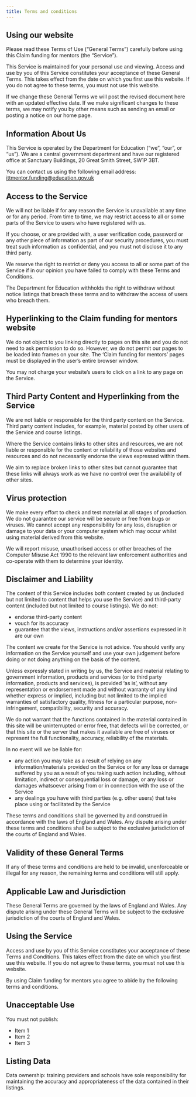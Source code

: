 ```yaml
---
title: Terms and conditions
---
```


## Using our website

Please read these Terms of Use (“General Terms”) carefully before using this Claim funding for mentors (the “Service”).

This Service is maintained for your personal use and viewing. Access and use by you of this Service constitutes your acceptance of these General Terms. This takes effect from the date on which you first use this website. If you do not agree to these terms, you must not use this website.

If we change these General Terms we will post the revised document here with an updated effective date. If we make significant changes to these terms, we may notify you by other means such as sending an email or posting a notice on our home page.

## Information About Us

This Service is operated by the Department for Education (“we”, “our”, or “us”). We are a central government department and have our registered office at Sanctuary Buildings, 20 Great Smith Street, SW1P 3BT.

You can contact us using the following email address: [ittmentor.funding@education.gov.uk](mailto:ittmentor.funding@education.gov.uk)

## Access to the Service

We will not be liable if for any reason the Service is unavailable at any time or for any period. From time to time, we may restrict access to all or some parts of the Service to users who have registered with us.

If you choose, or are provided with, a user verification code, password or any other piece of information as part of our security procedures, you must treat such information as confidential, and you must not disclose it to any third party.

We reserve the right to restrict or deny you access to all or some part of the Service if in our opinion you have failed to comply with these Terms and Conditions.

The Department for Education withholds the right to withdraw without notice listings that breach these terms and to withdraw the access of users who breach them.

## Hyperlinking to the Claim funding for mentors website

We do not object to you linking directly to pages on this site and you do not need to ask permission to do so. However, we do not permit our pages to be loaded into frames on your site. The ‘Claim funding for mentors’ pages must be displayed in the user’s entire browser window.

You may not charge your website’s users to click on a link to any page on the Service.

## Third Party Content and Hyperlinking from the Service

We are not liable or responsible for the third party content on the Service. Third party content includes, for example, material posted by other users of the Service and course listings.

Where the Service contains links to other sites and resources, we are not liable or responsible for the content or reliability of those websites and resources and do not necessarily endorse the views expressed within them.

We aim to replace broken links to other sites but cannot guarantee that these links will always work as we have no control over the availability of other sites.

## Virus protection

We make every effort to check and test material at all stages of production. We do not guarantee our service will be secure or free from bugs or viruses. We cannot accept any responsibility for any loss, disruption or damage to your data or your computer system which may occur whilst using material derived from this website.

We will report misuse, unauthorised access or other breaches of the Computer Misuse Act 1990 to the relevant law enforcement authorities and co-operate with them to determine your identity.

## Disclaimer and Liability

The content of this Service includes both content created by us (included but not limited to content that helps you use the Service) and third-party content (included but not limited to course listings). We do not:

- endorse third-party content
- vouch for its accuracy
- guarantee that the views, instructions and/or assertions expressed in it are our own

The content we create for the Service is not advice. You should verify any information on the Service yourself and use your own judgement before doing or not doing anything on the basis of the content.

Unless expressly stated in writing by us, the Service and material relating to government information, products and services (or to third party information, products and services), is provided ‘as is’, without any representation or endorsement made and without warranty of any kind whether express or implied, including but not limited to the implied warranties of satisfactory quality, fitness for a particular purpose, non-infringement, compatibility, security and accuracy.

We do not warrant that the functions contained in the material contained in this site will be uninterrupted or error free, that defects will be corrected, or that this site or the server that makes it available are free of viruses or represent the full functionality, accuracy, reliability of the materials.

In no event will we be liable for:

- any action you may take as a result of relying on any information/materials provided on the Service or for any loss or damage suffered by you as a result of you taking such action including, without limitation, indirect or consequential loss or damage, or any loss or damages whatsoever arising from or in connection with the use of the Service
- any dealings you have with third parties (e.g. other users) that take place using or facilitated by the Service

These terms and conditions shall be governed by and construed in accordance with the laws of England and Wales. Any dispute arising under these terms and conditions shall be subject to the exclusive jurisdiction of the courts of England and Wales.

## Validity of these General Terms

If any of these terms and conditions are held to be invalid, unenforceable or illegal for any reason, the remaining terms and conditions will still apply.

## Applicable Law and Jurisdiction

These General Terms are governed by the laws of England and Wales. Any dispute arising under these General Terms will be subject to the exclusive jurisdiction of the courts of England and Wales.

## Using the Service

Access and use by you of this Service constitutes your acceptance of these Terms and Conditions. This takes effect from the date on which you first use this website. If you do not agree to these terms, you must not use this website.

By using Claim funding for mentors you agree to abide by the following terms and conditions.

## Unacceptable Use

You must not publish:

- Item 1
- Item 2
- Item 3

## Listing Data

Data ownership: training providers and schools have sole responsibility for maintaining the accuracy and appropriateness of the data contained in their listings.
